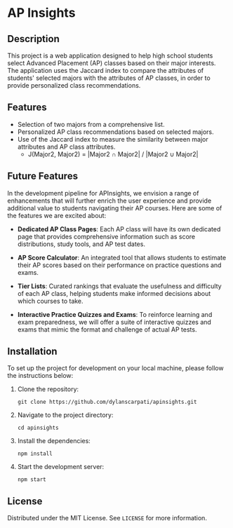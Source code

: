 # AP Insights

## Description

This project is a web application designed to help high school students select Advanced Placement (AP) classes based on their major interests. The application uses the Jaccard index to compare the attributes of students' selected majors with the attributes of AP classes, in order to provide personalized class recommendations.

## Features

- Selection of two majors from a comprehensive list.
- Personalized AP class recommendations based on selected majors.
- Use of the Jaccard index to measure the similarity between major attributes and AP class attributes.
    - J(Major2, Major2) = |Major2 ∩ Major2| / |Major2 ∪ Major2|

## Future Features

In the development pipeline for APInsights, we envision a range of enhancements that will further enrich the user experience and provide additional value to students navigating their AP courses. Here are some of the features we are excited about:

- **Dedicated AP Class Pages**: Each AP class will have its own dedicated page that provides comprehensive information such as score distributions, study tools, and AP test dates.

- **AP Score Calculator**: An integrated tool that allows students to estimate their AP scores based on their performance on practice questions and exams.

- **Tier Lists**: Curated rankings that evaluate the usefulness and difficulty of each AP class, helping students make informed decisions about which courses to take.

- **Interactive Practice Quizzes and Exams**: To reinforce learning and exam preparedness, we will offer a suite of interactive quizzes and exams that mimic the format and challenge of actual AP tests.

## Installation

To set up the project for development on your local machine, please follow the instructions below:

1. Clone the repository:
   ```
   git clone https://github.com/dylanscarpati/apinsights.git
   ```
2. Navigate to the project directory:
   ```
   cd apinsights
   ```
3. Install the dependencies:
   ```
   npm install
   ```
4. Start the development server:
   ```
   npm start
   ```
## License

Distributed under the MIT License. See `LICENSE` for more information.
